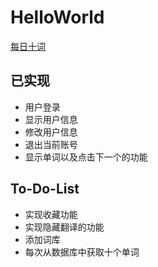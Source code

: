 # HelloWorld
[每日十词](http://anwuli.cn:8080/HelloWorld)

## 已实现
* 用户登录
* 显示用户信息
* 修改用户信息
* 退出当前账号
* 显示单词以及点击下一个的功能

## To-Do-List
* 实现收藏功能
* 实现隐藏翻译的功能
* 添加词库
* 每次从数据库中获取十个单词
